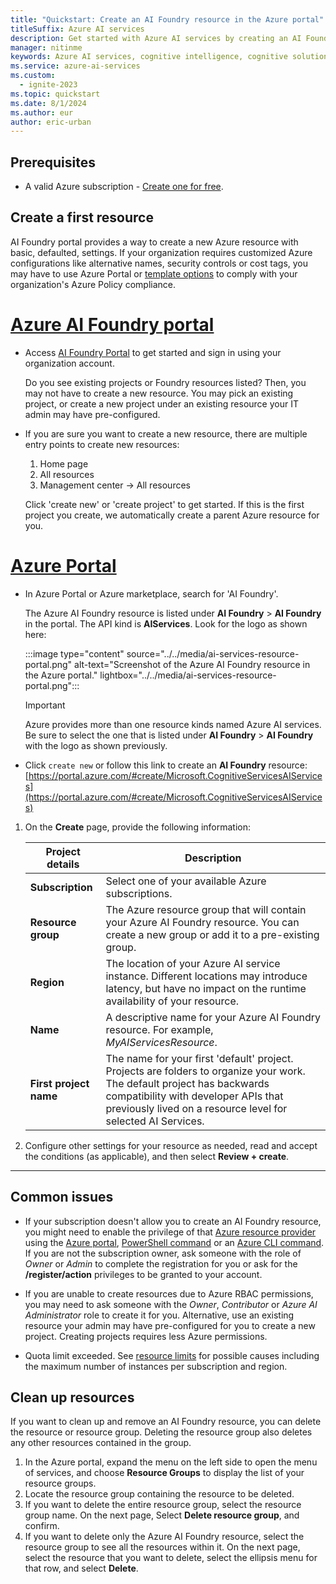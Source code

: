 ```yaml
---
title: "Quickstart: Create an AI Foundry resource in the Azure portal"
titleSuffix: Azure AI services
description: Get started with Azure AI services by creating an AI Foundry resource in the Azure portal.
manager: nitinme
keywords: Azure AI services, cognitive intelligence, cognitive solutions, ai services
ms.service: azure-ai-services
ms.custom:
  - ignite-2023
ms.topic: quickstart
ms.date: 8/1/2024
ms.author: eur
author: eric-urban
---
```


## Prerequisites

* A valid Azure subscription - [Create one for free](https://azure.microsoft.com/free/cognitive-services/).

## Create a first resource

AI Foundry portal provides a way to create a new Azure resource with basic,  defaulted, settings. If your organization requires customized Azure configurations like alternative names, security controls or cost tags, you may have to use Azure Portal or [template options](../../../ai-foundry/how-to/create-resource-template.md) to comply with your organization's Azure Policy compliance.

# [Azure AI Foundry portal](#tab/ai-foundry)

* Access [AI Foundry Portal](https://ai.azure.com) to get started and sign in using your organization account.

  Do you see existing projects or Foundry resources listed? Then, you may not have to create a new resource. You may pick an existing project, or create a new project under an existing resource your IT admin may have pre-configured.

* If you are sure you want to create a new resource, there are multiple entry points to create new resources:
  
  1. Home page
  1. All resources 
  1. Management center -> All resources

  Click 'create new' or 'create project' to get started. If this is the first project you create, we automatically create a parent Azure resource for you.

# [Azure Portal](#tab/azure-portal)

* In Azure Portal or Azure marketplace, search for 'AI Foundry'.

  The Azure AI Foundry resource is listed under **AI Foundry** > **AI Foundry** in the portal. The API kind is **AIServices**. Look for the logo as shown here:

   :::image type="content" source="../../media/ai-services-resource-portal.png" alt-text="Screenshot of the Azure AI Foundry resource in the Azure portal." lightbox="../../media/ai-services-resource-portal.png":::

   > [!IMPORTANT]
   > Azure provides more than one resource kinds named Azure AI services. Be sure to select the one that is listed under **AI Foundry** > **AI Foundry** with the logo as shown previously.

* Click `create new` or follow this link to create an **AI Foundry** resource: [https://portal.azure.com/#create/Microsoft.CognitiveServicesAIServices](https://portal.azure.com/#create/Microsoft.CognitiveServicesAIServices)

1. On the **Create** page, provide the following information:

    |Project details| Description   |
    |--|--|
    | **Subscription** | Select one of your available Azure subscriptions. |
    | **Resource group** | The Azure resource group that will contain your Azure AI Foundry resource. You can create a new group or add it to a pre-existing group. |
    | **Region** | The location of your Azure AI service instance. Different locations may introduce latency, but have no impact on the runtime availability of your resource. |
    | **Name** | A descriptive name for your Azure AI Foundry resource. For example, *MyAIServicesResource*. |
    | **First project name** | The name for your first 'default' project. Projects are folders to organize your work. The default project has backwards compatibility with developer APIs that previously lived on a resource level for selected AI Services. |

1. Configure other settings for your resource as needed, read and accept the conditions (as applicable), and then select **Review + create**.

---

## Common issues

* If your subscription doesn't allow you to create an AI Foundry resource, you might need to enable the privilege of that [Azure resource provider](/azure/azure-resource-manager/management/resource-providers-and-types#register-resource-provider) using the [Azure portal](/azure/azure-resource-manager/management/resource-providers-and-types#azure-portal), [PowerShell command](/azure/azure-resource-manager/management/resource-providers-and-types#azure-powershell) or an [Azure CLI command](/azure/azure-resource-manager/management/resource-providers-and-types#azure-cli). If you are not the subscription owner, ask someone with the role of *Owner* or *Admin* to complete the registration for you or ask for the **/register/action** privileges to be granted to your account.

* If you are unable to create resources due to Azure RBAC permissions, you may need to ask someone with the *Owner*, *Contributor* or *Azure AI Administrator* role to create it for you. Alternative, use an existing resource your admin may have pre-configured for you to create a new project. Creating projects requires less Azure permissions.

* Quota limit exceeded. See [resource limits](../../../ai-foundry/model-inference/quotas-limits.md) for possible causes including the maximum number of instances per subscription and region. 

## Clean up resources

If you want to clean up and remove an AI Foundry resource, you can delete the resource or resource group. Deleting the resource group also deletes any other resources contained in the group.

1. In the Azure portal, expand the menu on the left side to open the menu of services, and choose **Resource Groups** to display the list of your resource groups.
1. Locate the resource group containing the resource to be deleted.
1. If you want to delete the entire resource group, select the resource group name. On the next page, Select **Delete resource group**, and confirm.
1. If you want to delete only the Azure AI Foundry resource, select the resource group to see all the resources within it. On the next page, select the resource that you want to delete, select the ellipsis menu for that row, and select **Delete**.
